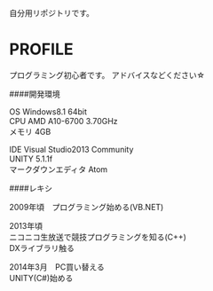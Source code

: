 自分用リポジトリです。

PROFILE
==

プログラミング初心者です。
アドバイスなどください☆


####開発環境

OS Windows8.1 64bit  
CPU AMD A10-6700 3.70GHz  
メモリ 4GB  

IDE Visual Studio2013 Community  
UNITY 5.1.1f  
マークダウンエディタ Atom  

####レキシ

2009年頃　プログラミング始める(VB.NET)  

2013年頃  
  ニコニコ生放送で競技プログラミングを知る(C++)  
    DXライブラリ触る  

2014年3月　PC買い替える  
  UNITY(C#)始める
